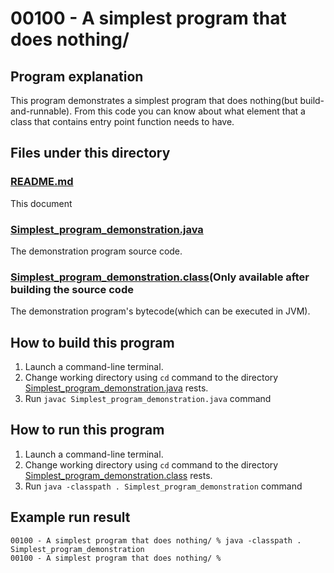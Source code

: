 # 00100 - A simplest program that does nothing/
## Program explanation
This program demonstrates a simplest program that does nothing(but build-and-runnable).  From this code you can know about what element that a class that contains entry point function needs to have.

## Files under this directory
### [README.md](README.md)
This document

### [Simplest_program_demonstration.java](Simplest_program_demonstration.java)
The demonstration program source code.

### [Simplest_program_demonstration.class](Simplest_program_demonstration.class)(Only available after building the source code
The demonstration program's bytecode(which can be executed in JVM).

## How to build this program
1. Launch a command-line terminal.
2. Change working directory using `cd` command to the directory [Simplest_program_demonstration.java](Simplest_program_demonstration.java) rests.
3. Run `javac Simplest_program_demonstration.java` command

## How to run this program
1. Launch a command-line terminal.
2. Change working directory using `cd` command to the directory [Simplest_program_demonstration.class](Simplest_program_demonstration.class) rests.
3. Run `java -classpath . Simplest_program_demonstration` command

## Example run result
```
00100 - A simplest program that does nothing/ % java -classpath . Simplest_program_demonstration
00100 - A simplest program that does nothing/ % 
```